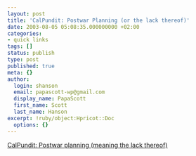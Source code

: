```yaml
---
layout: post
title: 'CalPundit: Postwar Planning (or the lack thereof)'
date: 2003-08-05 05:08:35.000000000 +02:00
categories:
- quick links
tags: []
status: publish
type: post
published: true
meta: {}
author:
  login: shanson
  email: papascott-wp@gmail.com
  display_name: PapaScott
  first_name: Scott
  last_name: Hanson
excerpt: !ruby/object:Hpricot::Doc
  options: {}
---
```

<p><a title="What were they thinking? Did they just screw up?" href="http://www.calpundit.com/archives/001829.html">CalPundit: Postwar planning (meaning the lack thereof)</a></p>

